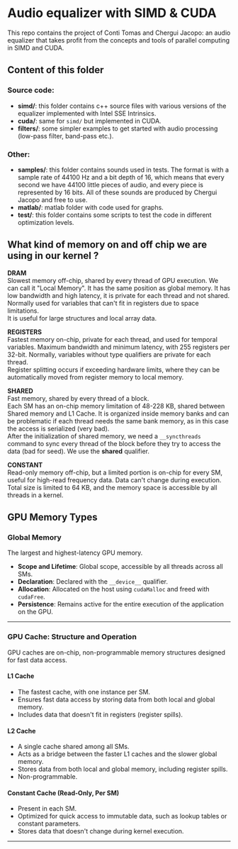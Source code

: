 # Audio equalizer with SIMD & CUDA
This repo contains the project of Conti Tomas and Chergui Jacopo: an audio equalizer that takes profit from the concepts and tools of parallel computing in SIMD and CUDA.

## Content of this folder ##
### Source code: ###
- **simd/**: this folder contains c++ source files with various versions of the equalizer implemented with Intel SSE Intrinsics.
- **cuda/**: same for `simd/` but implemented in CUDA.
- **filters/**: some simpler examples to get started with audio processing (low-pass filter, band-pass etc.).
### Other: ###
- **samples/**: this folder contains sounds used in tests. The format is with a sample rate of 44100 Hz and a bit depth of 16, which means that every second we have 44100 little pieces of audio, and every piece is represented by 16 bits. All of these sounds are produced by Chergui Jacopo and free to use.
- **matlab/**: matlab folder with code used for graphs.
- **test/**: this folder contains some scripts to test the code in different optimization levels.
## What kind of memory on and off chip we are using in our kernel ? ##
**DRAM**  
Slowest memory off-chip, shared by every thread of GPU execution. We can call it "Local Memory". It has the same position as global memory. It has low bandwidth and high latency, it is private for each thread and not shared. Normally used for variables that can't fit in registers due to space limitations.  
It is useful for large structures and local array data.

**REGISTERS**  
Fastest memory on-chip, private for each thread, and used for temporal variables. Maximum bandwidth and minimum latency, with 255 registers per 32-bit. Normally, variables without type qualifiers are private for each thread.  
Register splitting occurs if exceeding hardware limits, where they can be automatically moved from register memory to local memory.

**SHARED**  
Fast memory, shared by every thread of a block.  
Each SM has an on-chip memory limitation of 48-228 KB, shared between Shared memory and L1 Cache. It is organized inside memory banks and can be problematic if each thread needs the same bank memory, as in this case the access is serialized (very bad).  
After the initialization of shared memory, we need a `__syncthreads` command to sync every thread of the block before they try to access the data (bad for seed).
We use the __shared__ qualifier.

**CONSTANT**  
Read-only memory off-chip, but a limited portion is on-chip for every SM, useful for high-read frequency data. Data can't change during execution.  
Total size is limited to 64 KB, and the memory space is accessible by all threads in a kernel.

## GPU Memory Types

### **Global Memory**  
The largest and highest-latency GPU memory.  
- **Scope and Lifetime**: Global scope, accessible by all threads across all SMs.  
- **Declaration**: Declared with the `__device__` qualifier.  
- **Allocation**: Allocated on the host using `cudaMalloc` and freed with `cudaFree`.  
- **Persistence**: Remains active for the entire execution of the application on the GPU.  

---

### **GPU Cache: Structure and Operation**  
GPU caches are on-chip, non-programmable memory structures designed for fast data access.  

#### **L1 Cache**  
- The fastest cache, with one instance per SM.  
- Ensures fast data access by storing data from both local and global memory.  
- Includes data that doesn't fit in registers (register spills).  

#### **L2 Cache**  
- A single cache shared among all SMs.  
- Acts as a bridge between the faster L1 caches and the slower global memory.  
- Stores data from both local and global memory, including register spills.  
- Non-programmable.  

#### **Constant Cache (Read-Only, Per SM)**  
- Present in each SM.  
- Optimized for quick access to immutable data, such as lookup tables or constant parameters.  
- Stores data that doesn't change during kernel execution.  

---  

